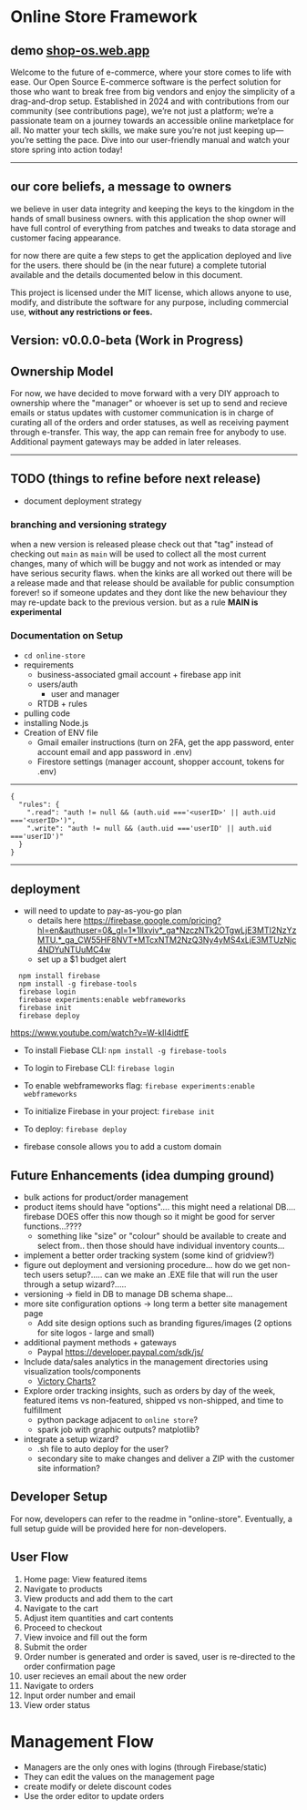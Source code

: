 # Online Store Framework

## demo [shop-os.web.app](https://shop-os.web.app/)

Welcome to the future of e-commerce, where your store comes to life with ease. Our Open Source E-commerce software is the perfect solution for those who want to break free from big vendors and enjoy the simplicity of a drag-and-drop setup. Established in 2024 and with contributions from our community (see contributions page), we’re not just a platform; we’re a passionate team on a journey towards an accessible online marketplace for all. No matter your tech skills, we make sure you’re not just keeping up—you’re setting the pace. Dive into our user-friendly manual and watch your store spring into action today!

---

## our core beliefs, a message to owners

we believe in user data integrity and keeping the keys to the kingdom in the hands of small business owners. with this application the shop owner will have full control of everything from patches and tweaks to data storage and customer facing appearance.

for now there are quite a few steps to get the application deployed and live for the users. there should be (in the near future) a complete tutorial available and the details documented below in this document.

This project is licensed under the MIT license, which allows anyone to use, modify, and distribute the software for any purpose, including commercial use, **without any restrictions or fees.**

## **Version: v0.0.0-beta (Work in Progress)**

## Ownership Model

For now, we have decided to move forward with a very DIY approach to ownership where the "manager" or whoever is set up to send and recieve emails or status updates with customer communication is in charge of curating all of the orders and order statuses, as well as receiving payment through e-transfer. This way, the app can remain free for anybody to use. Additional payment gateways may be added in later releases.

---

## TODO (things to refine before next release)

- document deployment strategy

### branching and versioning strategy

when a new version is released please check out that "tag" instead of checking out `main` as `main` will be used to collect all the most current changes, many of which will be buggy and not work as intended or may have serious security flaws. when the kinks are all worked out there will be a release made and that release should be available for public consumption forever! so if someone updates and they dont like the new behaviour they may re-update back to the previous version. but as a rule **MAIN is experimental**

### Documentation on Setup

- `cd online-store`
- requirements
  - business-associated gmail account + firebase app init
  - users/auth 
    - user and manager
  - RTDB + rules
- pulling code
- installing Node.js
- Creation of ENV file
  - Gmail emailer instructions (turn on 2FA, get the app password, enter account email and app password in .env)
  - Firestore settings (manager account, shopper account, tokens for .env)


---
    {
      "rules": {
        ".read": "auth != null && (auth.uid ==='<userID>' || auth.uid ==='<userID>')",
        ".write": "auth != null && (auth.uid ==='userID' || auth.uid ==='userID')" 
      }
    }
---

## deployment

- will need to update to pay-as-you-go plan
  - details here <https://firebase.google.com/pricing?hl=en&authuser=0&_gl=1*1llxviv*_ga*NzczNTk2OTgwLjE3MTI2NzYzMTU.*_ga_CW55HF8NVT*MTcxNTM2NzQ3Ny4yMS4xLjE3MTUzNjc4NDYuNTUuMC4w>
  - set up a $1 budget alert
```
  npm install firebase
  npm install -g firebase-tools
  firebase login
  firebase experiments:enable webframeworks
  firebase init
  firebase deploy
```

<https://www.youtube.com/watch?v=W-kII4idtfE>

- To install Fiebase CLI: `npm install -g firebase-tools`
- To login to Firebase CLI: `firebase login`
- To enable webframeworks flag: `firebase experiments:enable webframeworks`
- To initialize Firebase in your project: `firebase init`
- To deploy: `firebase deploy`

- firebase console allows you to add a custom domain


## Future Enhancements (idea dumping ground)

- bulk actions for product/order management
- product items should have "options".... this might need a relational DB.... firebase DOES offer this now though so it might be good for server functions...????
  - something like "size" or "colour" should be available to create and select from.. then those should have individual inventory counts...
- implement a better order tracking system (some kind of gridview?)
- figure out deployment and versioning procedure... how do we get non-tech users setup?..... can we make an .EXE file that will run the user through a setup wizard?.....
- versioning -> field in DB to manage DB schema shape...
- more site configuration options -> long term a better site management page
  - Add site design options such as branding figures/images (2 options for site logos - large and small)
- additional payment methods + gateways
  - Paypal <https://developer.paypal.com/sdk/js/>
- Include data/sales analytics in the management directories using visualization tools/components
  - [Victory Charts?](https://www.npmjs.com/package/victory)
- Explore order tracking insights, such as orders by day of the week, featured items vs non-featured, shipped vs non-shipped, and time to fulfillment
  - python package adjacent to `online store`?
  - spark job with graphic outputs? matplotlib?
- integrate a setup wizard?
  - .sh file to auto deploy for the user?
  - secondary site to make changes and deliver a ZIP with the customer site information?

## Developer Setup

For now, developers can refer to the readme in "online-store". Eventually, a full setup guide will be provided here for non-developers.

## User Flow

1. Home page: View featured items
2. Navigate to products
3. View products and add them to the cart
4. Navigate to the cart
5. Adjust item quantities and cart contents
6. Proceed to checkout
7. View invoice and fill out the form
8. Submit the order
9. Order number is generated and order is saved, user is re-directed to the order confirmation page
10. user recieves an email about the new order
11. Navigate to orders
12. Input order number and email
13. View order status

# Management Flow

- Managers are the only ones with logins (through Firebase/static)
- They can edit the values on the management page
- create modify or delete discount codes
- Use the order editor to update orders
